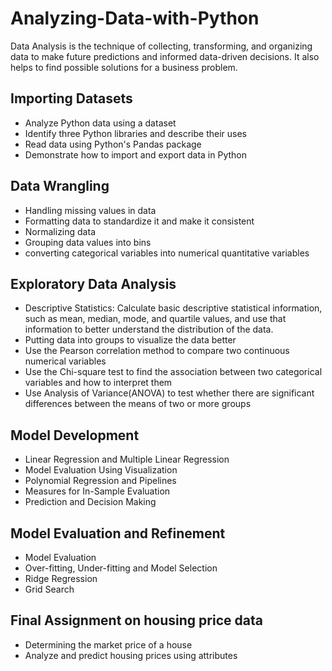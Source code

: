 # Analyzing-Data-with-Python
 Data Analysis is the technique of collecting, transforming, and organizing data to make future predictions and informed data-driven decisions. It also helps to find possible solutions for a business problem. 
## Importing Datasets
* Analyze Python data using a dataset<br>
* Identify three Python libraries and describe their uses<br>
* Read data using Python's Pandas package<br>
* Demonstrate how to import and export data in Python<br>
## Data Wrangling
* Handling missing values in data<br>
* Formatting data to standardize it and make it consistent<br>
* Normalizing data<br>
* Grouping data values into bins<br>
* converting categorical variables into numerical quantitative variables 
## Exploratory Data Analysis
* Descriptive Statistics: Calculate basic descriptive statistical information, such as mean, median, mode, and quartile values, and use that information to better understand the distribution of the data.<br>
* Putting data into groups to visualize the data better<br>
* Use the Pearson correlation method to compare two continuous numerical variables<br>
* Use the Chi-square test to find the association between two categorical variables and how to interpret them
* Use Analysis of Variance(ANOVA) to test whether there are significant differences between the means of two or more groups
## Model Development
* Linear Regression and Multiple Linear Regression<br>
* Model Evaluation Using Visualization<br>
* Polynomial Regression and Pipelines<br>
* Measures for In-Sample Evaluation<br>
* Prediction and Decision Making<br>
## Model Evaluation and Refinement
* Model Evaluation<br>
* Over-fitting, Under-fitting and Model Selection<br>
* Ridge Regression<br>
* Grid Search<br>
## Final Assignment on housing price data
* Determining the market price of a house<br>
* Analyze and predict housing prices using attributes<br>
